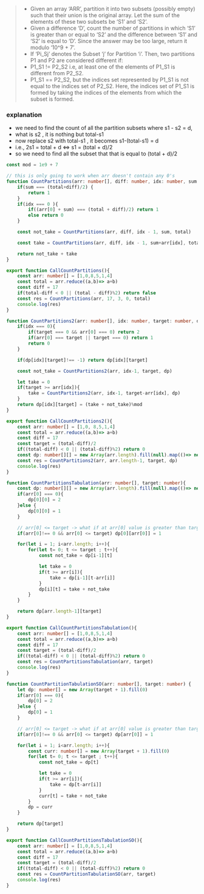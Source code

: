 > - Given an array ‘ARR’, partition it into two subsets (possibly empty) such that their union is the original array. Let the sum of the elements of these two subsets be ‘S1’ and ‘S2’.
> - Given a difference ‘D’, count the number of partitions in which ‘S1’ is greater than or equal to ‘S2’ and the difference between ‘S1’ and ‘S2’ is equal to ‘D’. Since the answer may be too large, return it modulo ‘10^9 + 7’.
> - If ‘Pi_Sj’ denotes the Subset ‘j’ for Partition ‘i’. Then, two partitions P1 and P2 are considered different if:
> - P1_S1 != P2_S2 i.e, at least one of the elements of P1_S1 is different from P2_S2.
> - P1_S1 == P2_S2, but the indices set represented by P1_S1 is not equal to the indices set of P2_S2. Here, the indices set of P1_S1 is formed by taking the indices of the elements from which the subset is formed.


### explanation 
- we need to find the count of all the partition subsets where s1 - s2 = d,
- what is s2 , it is nothing but total-s1
- now replace s2 with total-s1 , it becomes s1-(total-s1) = d
- i.e., 2s1 = total + d <=> s1 = (total + d)/2
- so we need to find all the subset that that is equal to (total + d)/2

```ts
const mod = 1e9 + 7

// this is only going to work when arr doesn't contain any 0's
function CountPartitions(arr: number[], diff: number, idx: number, sum: number, total: number){
    if(sum === (total+diff)/2) {
        return 1
    }
    if(idx === 0 ){
        if((arr[0] + sum) === (total + diff)/2) return 1
        else return 0
    }

    const not_take = CountPartitions(arr, diff, idx - 1, sum, total)

    const take = CountPartitions(arr, diff, idx - 1, sum+arr[idx], total)

    return not_take + take
}

export function CallCountPartitions(){
    const arr: number[] = [1,0,8,5,1,4]
    const total = arr.reduce((a,b)=> a+b)
    const diff = 17
    if(total-diff < 0 || (total - diff)%2) return false
    const res = CountPartitions(arr, 17, 3, 0, total)
    console.log(res)
}

function CountPartitions2(arr: number[], idx: number, target: number, dp: number[][]){
    if(idx === 0){
        if(target === 0 && arr[0] === 0) return 2
        if(arr[0] === target || target === 0) return 1
        return 0
    }

    if(dp[idx][target]!== -1) return dp[idx][target]

    const not_take = CountPartitions2(arr, idx-1, target, dp)

    let take = 0
    if(target >= arr[idx]){
        take = CountPartitions2(arr, idx-1, target-arr[idx], dp)
    }
    return dp[idx][target] = (take + not_take)%mod
}

export function CallCountPartitions2(){
    const arr: number[] = [1,0, 8,5,1,4]
    const total = arr.reduce((a,b)=> a+b)
    const diff = 17
    const target = (total-diff)/2
    if((total-diff) < 0 || (total-diff)%2) return 0
    const dp: number[][] = new Array(arr.length).fill(null).map(()=> new Array(target + 1).fill(-1))
    const res = CountPartitions2(arr, arr.length-1, target, dp)
    console.log(res)
}

function CountPartitionsTabulation(arr: number[], target: number){
    const dp: number[][] = new Array(arr.length).fill(null).map(()=> new Array(target + 1).fill(-1))
    if(arr[0] === 0){
        dp[0][0] = 2
    }else {
        dp[0][0] = 1
    }

    // arr[0] <= target -> what if at arr[0] value is greater than target then we can never acheive 
    if(arr[0]!== 0 && arr[0] <= target) dp[0][arr[0]] = 1

    for(let i = 1; i<arr.length; i++){
        for(let t= 0; t <= target ; t++){
            const not_take = dp[i-1][t]

            let take = 0
            if(t >= arr[i]){
                take = dp[i-1][t-arr[i]]
            }
            dp[i][t] = take + not_take
        }
    }

    return dp[arr.length-1][target]
}

export function CallCountPartitionsTabulation(){
    const arr: number[] = [1,0,8,5,1,4]
    const total = arr.reduce((a,b)=> a+b)
    const diff = 17
    const target = (total-diff)/2
    if((total-diff) < 0 || (total-diff)%2) return 0
    const res = CountPartitionsTabulation(arr, target)
    console.log(res)
}

function CountPartitionTabulationSO(arr: number[], target: number) {
    let dp: number[] = new Array(target + 1).fill(0)
    if(arr[0] === 0){
        dp[0] = 2
    }else {
        dp[0] = 1
    }

    // arr[0] <= target -> what if at arr[0] value is greater than target then we can never acheive target with arr[0] it has to be lesser than target and arr[0] != 0 as this condition would return 2 which is handled in the previous situation
    if(arr[0]!== 0 && arr[0] <= target) dp[arr[0]] = 1

    for(let i = 1; i<arr.length; i++){
        const curr: number[] = new Array(target + 1).fill(0)
        for(let t= 0; t <= target ; t++){
            const not_take = dp[t]

            let take = 0
            if(t >= arr[i]){
                take = dp[t-arr[i]]
            }
            curr[t] = take + not_take
        }
        dp = curr
    }

    return dp[target]
}

export function CallCountPartitionsTabulationSO(){
    const arr: number[] = [1,0,8,5,1,4]
    const total = arr.reduce((a,b)=> a+b)
    const diff = 17
    const target = (total-diff)/2
    if((total-diff) < 0 || (total-diff)%2) return 0
    const res = CountPartitionTabulationSO(arr, target)
    console.log(res)
}

```
